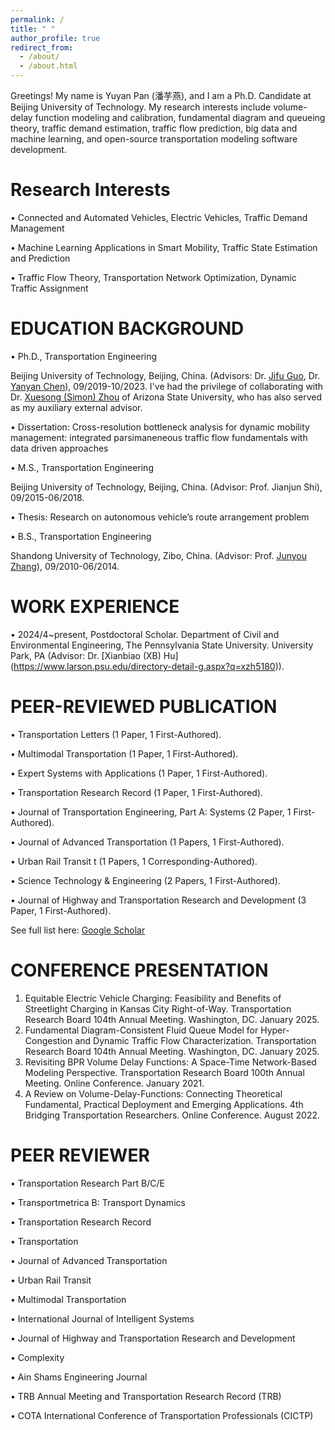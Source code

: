 ```yaml
---
permalink: /
title: " "
author_profile: true
redirect_from: 
  - /about/
  - /about.html
---
```

Greetings! My name is Yuyan Pan (潘芋燕), and I am a Ph.D. Candidate at Beijing University of Technology. My research interests include volume-delay function modeling and calibration, fundamental diagram and queueing theory, traffic demand estimation, traffic flow prediction, big data and machine learning, and open-source transportation modeling software development.

Research Interests
======
• Connected and Automated Vehicles, Electric Vehicles, Traffic Demand Management

• Machine Learning Applications in Smart Mobility, Traffic State Estimation and Prediction

• Traffic Flow Theory, Transportation Network Optimization, Dynamic Traffic Assignment

EDUCATION BACKGROUND
======
• Ph.D., Transportation Engineering

Beijing University of Technology, Beijing, China. (Advisors: Dr. [Jifu Guo](https://www.bjtrc.org.cn/Show/index/cid/14/id/21.html), Dr. [Yanyan Chen](https://facte.bjut.edu.cn/info/1176/1970.htm)), 09/2019-10/2023. I've had the privilege of collaborating with Dr. [Xuesong (Simon) Zhou](https://search.asu.edu/profile/2182101) of Arizona State University, who has also served as my auxiliary external advisor. 

• Dissertation: Cross-resolution bottleneck analysis for dynamic mobility management: integrated parsimaneneous traffic flow fundamentals with data driven approaches

• M.S., Transportation Engineering

Beijing University of Technology, Beijing, China. (Advisor: Prof. Jianjun Shi), 09/2015-06/2018.

• Thesis: Research on autonomous vehicle’s route arrangement problem 

• B.S., Transportation Engineering

Shandong University of Technology, Zibo, China. (Advisor: Prof. [Junyou Zhang](https://jt.sdust.edu.cn/info/1019/1026.htm)), 09/2010-06/2014.

WORK EXPERIENCE
======
• 2024/4~present, Postdoctoral Scholar. Department of Civil and Environmental Engineering, The Pennsylvania State University. University Park, PA (Advisor: Dr. [Xianbiao (XB) Hu] (https://www.larson.psu.edu/directory-detail-g.aspx?q=xzh5180)).

PEER-REVIEWED PUBLICATION
======
• Transportation Letters (1 Paper, 1 First-Authored).

• Multimodal Transportation (1 Paper, 1 First-Authored).

• Expert Systems with Applications (1 Paper, 1 First-Authored).

• Transportation Research Record (1 Paper, 1 First-Authored).

• Journal of Transportation Engineering, Part A: Systems (2 Paper, 1 First-Authored).

• Journal of Advanced Transportation (1 Papers, 1 First-Authored).

• Urban Rail Transit t (1 Papers, 1 Corresponding-Authored).

• Science Technology & Engineering (2 Papers, 1 First-Authored).

• Journal of Highway and Transportation Research and Development (3 Paper, 1 First-Authored).

See full list here: [Google Scholar](https://scholar.google.com/citations?user=4pjS2hYAAAAJ&hl=zh-CN)

CONFERENCE PRESENTATION
======
1.	Equitable Electric Vehicle Charging: Feasibility and Benefits of Streetlight Charging in Kansas City Right-of-Way. Transportation Research Board 104th Annual Meeting. Washington, DC. January 2025.
2.	Fundamental Diagram-Consistent Fluid Queue Model for Hyper-Congestion and Dynamic Traffic Flow Characterization. Transportation Research Board 104th Annual Meeting. Washington, DC. January 2025.
3.	Revisiting BPR Volume Delay Functions: A Space-Time Network-Based Modeling Perspective. Transportation Research Board 100th Annual Meeting. Online Conference. January 2021.
4.	A Review on Volume-Delay-Functions: Connecting Theoretical Fundamental, Practical Deployment and Emerging Applications. 4th Bridging Transportation Researchers. Online Conference. August 2022.

PEER REVIEWER
======
• Transportation Research Part B/C/E

• Transportmetrica B: Transport Dynamics

• Transportation Research Record

• Transportation

• Journal of Advanced Transportation

• Urban Rail Transit

• Multimodal Transportation

• International Journal of Intelligent Systems

• Journal of Highway and Transportation Research and Development

• Complexity

• Ain Shams Engineering Journal

• TRB Annual Meeting and Transportation Research Record (TRB)

• COTA International Conference of Transportation Professionals (CICTP)

